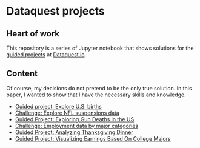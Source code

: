 Dataquest projects
====================
Heart of work
---------
This repository is a series of Jupyter notebook that shows solutions for the [guided projects](https://www.dataquest.io/projects) at [Dataquest.io](https://www.dataquest.io/).

Content
---------
Of course, my decisions do not pretend to be the only true solution. In this paper, I wanted to show that I have the necessary skills and knowledge.

+ [Guided project: Explore U.S. births](https://github.com/IsFilimonov/DataquestProjects/blob/master/US_births/Explore%20U.S.%20births.ipynb)
+ [Challenge: Explore NFL suspensions data](https://github.com/IsFilimonov/DataquestProjects/blob/master/NFL_suspensions/Explore%20NFL%20suspension.ipynb)
+ [Guided Project: Exploring Gun Deaths in the US](https://github.com/IsFilimonov/DataquestProjects/blob/master/Gun%20deaths%20US/Exploring%20Gun%20Deaths%20in%20the%20US.ipynb)
+ [Challenge: Employment data by major categories](https://github.com/IsFilimonov/DataquestProjects/blob/master/Employment%20rates/Employment%20rates.ipynb)
+ [Guided Project: Analyzing Thanksgiving Dinner](https://github.com/IsFilimonov/DataquestProjects/blob/master/Analyzing%20Thanksgiving%20Dinner/Thanksgiving.ipynb)
+ [Guided Project: Visualizing Earnings Based On College Majors](https://github.com/IsFilimonov/DataquestProjects/blob/master/Earnings%20visualizing%20/Plotting.ipynb)
